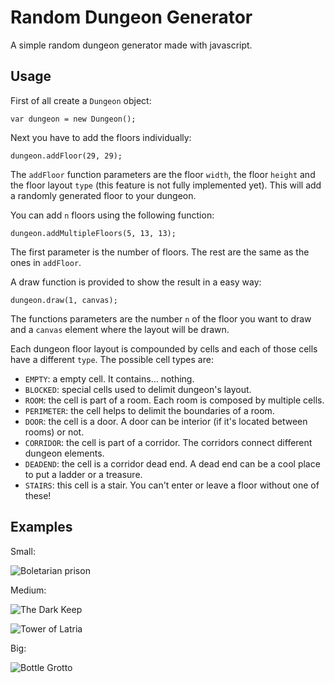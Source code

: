 Random Dungeon Generator
========================

A simple random dungeon generator made with javascript.

Usage
------

First of all create a `Dungeon` object:

`var dungeon = new Dungeon();`

Next you have to add the floors individually:

`dungeon.addFloor(29, 29);`

The `addFloor` function parameters are the floor `width`, the floor `height` and the floor layout `type` (this feature is not fully implemented yet). This will add a randomly generated floor to your dungeon.

You can add `n` floors using the following function:

`dungeon.addMultipleFloors(5, 13, 13);`

The first parameter is the number of floors. The rest are the same as the ones in `addFloor`.

A draw function is provided to show the result in a easy way:

`dungeon.draw(1, canvas);`

The functions parameters are the number `n` of the floor you want to draw and a `canvas` element where the layout will be drawn.

Each dungeon floor layout is compounded by cells and each of those cells have a different `type`. The possible cell types are:

* `EMPTY`: a empty cell. It contains... nothing.
* `BLOCKED`: special cells used to delimit dungeon's layout.
* `ROOM`: the cell is part of a room. Each room is composed by multiple cells.
* `PERIMETER`: the cell helps to delimit the boundaries of a room.
* `DOOR`: the cell is a door. A door can be interior (if it's located between rooms) or not.
* `CORRIDOR`: the cell is part of a corridor. The corridors connect different dungeon elements.
* `DEADEND`: the cell is a corridor dead end. A dead end can be a cool place to put a ladder or a treasure.
* `STAIRS`: this cell is a stair. You can't enter or leave a floor without one of these!

Examples
---------

Small:

![Boletarian prison](https://raw.github.com/jorgeprodriguez/random-dungeon-generator/master/examples/boletarian-prison.jpg)

Medium:

![The Dark Keep](https://raw.github.com/jorgeprodriguez/random-dungeon-generator/master/examples/the-dark-keep.jpg)

![Tower of Latria](https://raw.github.com/jorgeprodriguez/random-dungeon-generator/master/examples/tower-of-latria.jpg)

Big:

![Bottle Grotto](https://raw.github.com/jorgeprodriguez/random-dungeon-generator/master/examples/bottle-grotto.jpg)
